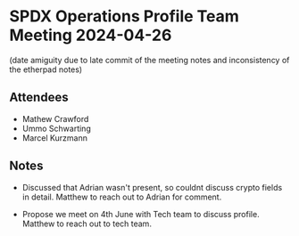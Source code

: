 # SPDX Operations Profile Team Meeting 2024-04-26
(date amiguity due to late commit of the meeting notes and inconsistency of the etherpad notes)

## Attendees

* Mathew Crawford
* Ummo Schwarting
* Marcel Kurzmann

## Notes

* Discussed that Adrian wasn't present, so couldnt discuss crypto fields in detail.
  Matthew to reach out to Adrian for comment. 

* Propose we meet on 4th June with Tech team to discuss profile.
  Matthew to reach out to tech team. 